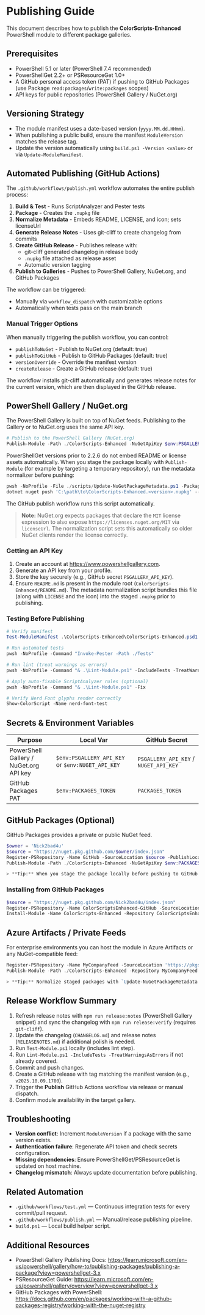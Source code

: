 # Publishing Guide

This document describes how to publish the **ColorScripts-Enhanced** PowerShell module to different package galleries.

## Prerequisites

- PowerShell 5.1 or later (PowerShell 7.4 recommended)
- PowerShellGet 2.2+ or PSResourceGet 1.0+
- A GitHub personal access token (PAT) if pushing to GitHub Packages (use Package `read:packages`/`write:packages` scopes)
- API keys for public repositories (PowerShell Gallery / NuGet.org)

## Versioning Strategy

- The module manifest uses a date-based version (`yyyy.MM.dd.HHmm`).
- When publishing a public build, ensure the manifest `ModuleVersion` matches the release tag.
- Update the version automatically using `build.ps1 -Version <value>` or via `Update-ModuleManifest`.

## Automated Publishing (GitHub Actions)

The `.github/workflows/publish.yml` workflow automates the entire publish process:

1. **Build & Test** - Runs ScriptAnalyzer and Pester tests
2. **Package** - Creates the `.nupkg` file
3. **Normalize Metadata** - Embeds README, LICENSE, and icon; sets licenseUrl
4. **Generate Release Notes** - Uses git-cliff to create changelog from commits
5. **Create GitHub Release** - Publishes release with:
   - git-cliff generated changelog in release body
   - `.nupkg` file attached as release asset
   - Automatic version tagging
6. **Publish to Galleries** - Pushes to PowerShell Gallery, NuGet.org, and GitHub Packages

The workflow can be triggered:

- Manually via `workflow_dispatch` with customizable options
- Automatically when tests pass on the main branch

### Manual Trigger Options

When manually triggering the publish workflow, you can control:

- `publishToNuGet` - Publish to NuGet.org (default: true)
- `publishToGitHub` - Publish to GitHub Packages (default: true)
- `versionOverride` - Override the manifest version
- `createRelease` - Create a GitHub release (default: true)

The workflow installs git-cliff automatically and generates release notes for the current version, which are then displayed in the GitHub release.

## PowerShell Gallery / NuGet.org

The PowerShell Gallery is built on top of NuGet feeds. Publishing to the Gallery or to NuGet.org uses the same API key.

```powershell
# Publish to the PowerShell Gallery (NuGet.org)
Publish-Module -Path ./ColorScripts-Enhanced -NuGetApiKey $env:PSGALLERY_API_KEY -Verbose
```

PowerShellGet versions prior to 2.2.6 do not embed README or license assets automatically. When you stage the package locally with `Publish-Module` (for example by targeting a temporary repository), run the metadata normalizer before pushing:

```powershell
pwsh -NoProfile -File ./scripts/Update-NuGetPackageMetadata.ps1 -PackagePath 'C:\path\to\ColorScripts-Enhanced.<version>.nupkg'
dotnet nuget push 'C:\path\to\ColorScripts-Enhanced.<version>.nupkg' --api-key $env:PSGALLERY_API_KEY --source https://www.powershellgallery.com/api/v2/package
```

The GitHub publish workflow runs this script automatically.

> **Note:** NuGet.org expects packages that declare the `MIT` license expression to also expose `https://licenses.nuget.org/MIT` via `licenseUrl`. The normalization script sets this automatically so older NuGet clients render the license correctly.

### Getting an API Key

1. Create an account at <https://www.powershellgallery.com>.
2. Generate an API key from your profile.
3. Store the key securely (e.g., GitHub secret `PSGALLERY_API_KEY`).
4. Ensure `README.md` is present in the module root (`ColorScripts-Enhanced/README.md`). The metadata normalization script bundles this file (along with `LICENSE` and the icon) into the staged `.nupkg` prior to publishing.

### Testing Before Publishing

```powershell
# Verify manifest
Test-ModuleManifest .\ColorScripts-Enhanced\ColorScripts-Enhanced.psd1

# Run automated tests
pwsh -NoProfile -Command "Invoke-Pester -Path ./Tests"

# Run lint (treat warnings as errors)
pwsh -NoProfile -Command "& .\Lint-Module.ps1" -IncludeTests -TreatWarningsAsErrors

# Apply auto-fixable ScriptAnalyzer rules (optional)
pwsh -NoProfile -Command "& .\Lint-Module.ps1" -Fix

# Verify Nerd Font glyphs render correctly
Show-ColorScript -Name nerd-font-test
```

## Secrets & Environment Variables

| Purpose                                | Local Var                                        | GitHub Secret                         |
| -------------------------------------- | ------------------------------------------------ | ------------------------------------- |
| PowerShell Gallery / NuGet.org API key | `$env:PSGALLERY_API_KEY` or `$env:NUGET_API_KEY` | `PSGALLERY_API_KEY` / `NUGET_API_KEY` |
| GitHub Packages PAT                    | `$env:PACKAGES_TOKEN`                            | `PACKAGES_TOKEN`                      |

## GitHub Packages (Optional)

GitHub Packages provides a private or public NuGet feed.

```powershell
$owner = 'Nick2bad4u'
$source = "https://nuget.pkg.github.com/$owner/index.json"
Register-PSRepository -Name GitHub -SourceLocation $source -PublishLocation $source -InstallationPolicy Trusted -PackageManagementProvider NuGet
Publish-Module -Path ./ColorScripts-Enhanced -NuGetApiKey $env:PACKAGES_TOKEN -Repository GitHub

> **Tip:** When you stage the package locally before pushing to GitHub Packages, run `Update-NuGetPackageMetadata.ps1` against the resulting `.nupkg` so the README, license, and icon are embedded.
```

### Installing from GitHub Packages

```powershell
$source = "https://nuget.pkg.github.com/Nick2bad4u/index.json"
Register-PSRepository -Name ColorScriptsEnhanced-GitHub -SourceLocation $source -InstallationPolicy Trusted -PackageManagementProvider NuGet
Install-Module -Name ColorScripts-Enhanced -Repository ColorScriptsEnhanced-GitHub
```

## Azure Artifacts / Private Feeds

For enterprise environments you can host the module in Azure Artifacts or any NuGet-compatible feed:

```powershell
Register-PSRepository -Name MyCompanyFeed -SourceLocation 'https://pkgs.dev.azure.com/<org>/<project>/_packaging/<feed>/nuget/v2' -InstallationPolicy Trusted -Credential (Get-Credential)
Publish-Module -Path ./ColorScripts-Enhanced -Repository MyCompanyFeed

> **Tip:** Normalize staged packages with `Update-NuGetPackageMetadata.ps1` before pushing them to your private feed to ensure gallery-friendly metadata.
```

## Release Workflow Summary

1. Refresh release notes with `npm run release:notes` (PowerShell Gallery snippet) and sync the changelog with `npm run release:verify` (requires `git-cliff`).
2. Update the changelog (`CHANGELOG.md`) and release notes (`RELEASENOTES.md`) if additional polish is needed.
3. Run `Test-Module.ps1` locally (includes lint step).
4. Run `Lint-Module.ps1 -IncludeTests -TreatWarningsAsErrors` if not already covered.
5. Commit and push changes.
6. Create a GitHub release with tag matching the manifest version (e.g., `v2025.10.09.1700`).
7. Trigger the **Publish** GitHub Actions workflow via release or manual dispatch.
8. Confirm module availability in the target gallery.

## Troubleshooting

- **Version conflict**: Increment `ModuleVersion` if a package with the same version exists.
- **Authentication failure**: Regenerate API token and check secrets configuration.
- **Missing dependencies**: Ensure PowerShellGet/PSResourceGet is updated on host machine.
- **Changelog mismatch**: Always update documentation before publishing.

## Related Automation

- `.github/workflows/test.yml` — Continuous integration tests for every commit/pull request.
- `.github/workflows/publish.yml` — Manual/release publishing pipeline.
- `build.ps1` — Local build helper script.

## Additional Resources

- PowerShell Gallery Publishing Docs: <https://learn.microsoft.com/en-us/powershell/gallery/how-to/publishing-packages/publishing-a-package?view=powershellget-3.x>
- PSResourceGet Guide: <https://learn.microsoft.com/en-us/powershell/gallery/overview?view=powershellget-3.x>
- GitHub Packages with PowerShell: <https://docs.github.com/en/packages/working-with-a-github-packages-registry/working-with-the-nuget-registry>
